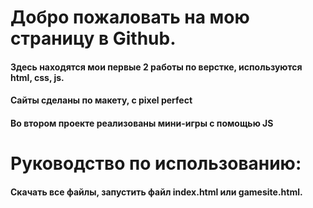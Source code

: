 # Добро пожаловать на мою страницу в Github.
#### Здесь находятся мои первые 2 работы по верстке, используются html, css, js.
#### Сайты сделаны по макету, с pixel perfect
#### Во втором проекте реализованы мини-игры с помощью JS
# Руководство по использованию:
#### Cкачать все файлы, запустить файл index.html или gamesite.html.

